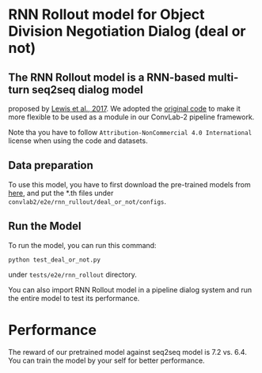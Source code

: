 # RNN Rollout model for Object Division Negotiation Dialog (deal or not)

## The RNN Rollout model is a RNN-based multi-turn seq2seq dialog model
proposed by [Lewis et al., 2017](https://www.aclweb.org/anthology/D17-1259).
We adopted the [original code](https://github.com/facebookresearch/end-to-end-negotiator)
to make it more flexible to be used as a module in our ConvLab-2 pipeline
framework.

Note tha you have to follow ```Attribution-NonCommercial 4.0 International```
license when using the code and datasets.


## Data preparation
To use this model, you have to first download the pre-trained models
from [here](https://huggingface.co/ConvLab/ConvLab-2_models/resolve/main/rnnrollout_dealornot.zip), and put the *.th
files under ```convlab2/e2e/rnn_rullout/deal_or_not/configs```.

## Run the Model
To run the model, you can run this command:
```
python test_deal_or_not.py
```
under ```tests/e2e/rnn_rollout``` directory.

You can also import RNN Rollout model in a pipeline dialog system and
run the entire model to test its performance.

# Performance
The reward of our pretrained model against seq2seq model is 7.2 vs. 6.4.
You can train the model by your self for better performance.
